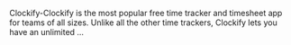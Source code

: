 Clockify-Clockify is the most popular free time tracker and timesheet app for teams of all sizes. Unlike all the other time trackers, Clockify lets you have an unlimited ...

